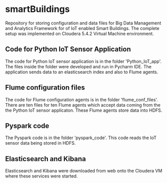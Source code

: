 # smartBuildings
Repository for storing configuration and data files for Big Data Management and Analytics Framework for of IoT enabled Smart Buildings. The complete setup was implemented on Cloudera 5.4.2 Virtual Machine environment.

## Code for Python IoT Sensor Application
The code for Python IoT sensor application is in the folder 'Python_IoT_app'. The files inside the folder were developed and run in Pycharm IDE. The application sends data to an elasticsearch index and also to Flume agents.

## Flume configuration files
The code for Flume configuration agents is in the folder 'flume_conf_files'. There are ten files for ten Flume agents which accept data coming from the the Python IoT sensor applicaton. These Flume agents store data into HDFS.

## Pyspark code
The Pyspark code is in the folder 'pyspark_code'. This code reads the IoT sensor data being stored in HDFS.

## Elasticsearch and Kibana
Elasticsearch and Kibana were downloaded from web onto the Cloudera VM where these services were started.



